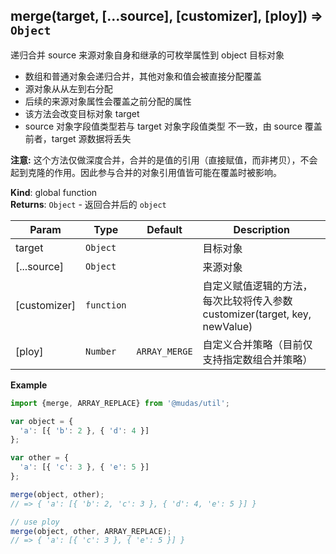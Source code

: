 <a name="merge"></a>

## merge(target, [...source], [customizer], [ploy]) ⇒ <code>Object</code>
递归合并 source 来源对象自身和继承的可枚举属性到 object 目标对象<ul><li>数组和普通对象会递归合并，其他对象和值会被直接分配覆盖</li><li>源对象从从左到右分配</li><li>后续的来源对象属性会覆盖之前分配的属性</li><li>该方法会改变目标对象 target</li><li>source 对象字段值类型若与 target 对象字段值类型 不一致，由 source 覆盖前者，target 源数据将丢失</li></ul>**注意:** 这个方法仅做深度合并，合并的是值的引用（直接赋值，而非拷贝），不会起到克隆的作用。因此参与合并的对象引用值皆可能在覆盖时被影响。

**Kind**: global function  
**Returns**: <code>Object</code> - 返回合并后的 `object`  

| Param | Type | Default | Description |
| --- | --- | --- | --- |
| target | <code>Object</code> |  | 目标对象 |
| [...source] | <code>Object</code> |  | 来源对象 |
| [customizer] | <code>function</code> | <code></code> | 自定义赋值逻辑的方法，每次比较将传入参数 customizer(target, key, newValue) |
| [ploy] | <code>Number</code> | <code>ARRAY_MERGE</code> | 自定义合并策略（目前仅支持指定数组合并策略） |

**Example**  
```js
import {merge, ARRAY_REPLACE} from '@mudas/util';var object = {  'a': [{ 'b': 2 }, { 'd': 4 }]};var other = {  'a': [{ 'c': 3 }, { 'e': 5 }]};merge(object, other);// => { 'a': [{ 'b': 2, 'c': 3 }, { 'd': 4, 'e': 5 }] }// use ploymerge(object, other, ARRAY_REPLACE);// => { 'a': [{ 'c': 3 }, { 'e': 5 }] }
```
